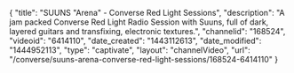 {
    "title": "SUUNS \"Arena\" - Converse Red Light Sessions",
    "description": "A jam packed Converse Red Light Radio Session with Suuns, full of dark, layered guitars and transfixing, electronic textures.",
    "channelid": "168524",
    "videoid": "6414110",
    "date_created": "1443112613",
    "date_modified": "1444952113",
    "type": "captivate",
    "layout": "channelVideo",
    "url": "\/converse\/suuns-arena-converse-red-light-sessions\/168524-6414110"
}